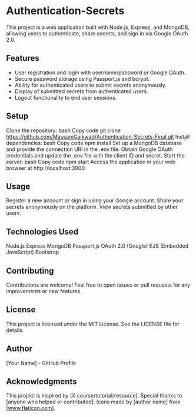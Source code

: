 # Authentication-Secrets

This project is a web application built with Node.js, Express, and MongoDB, allowing users to authenticate, share secrets, and sign in via Google OAuth 2.0.

## Features
* User registration and login with username/password or Google OAuth.
* Secure password storage using Passport.js and bcrypt.
* Ability for authenticated users to submit secrets anonymously.
* Display of submitted secrets from authenticated users.
* Logout functionality to end user sessions.
## Setup
Clone the repository:
bash
Copy code
git clone https://github.com/MausamGaikwad/Authentication-Secrets-Final.git
Install dependencies:
bash
Copy code
npm install
Set up a MongoDB database and provide the connection URI in the .env file.
Obtain Google OAuth credentials and update the .env file with the client ID and secret.
Start the server:
bash
Copy code
npm start
Access the application in your web browser at http://localhost:3000.
## Usage
Register a new account or sign in using your Google account.
Share your secrets anonymously on the platform.
View secrets submitted by other users.
## Technologies Used
Node.js
Express
MongoDB
Passport.js
OAuth 2.0 (Google)
EJS (Embedded JavaScript)
Bootstrap
## Contributing
Contributions are welcome! Feel free to open issues or pull requests for any improvements or new features.

## License
This project is licensed under the MIT License. See the LICENSE file for details.

## Author
[Your Name] - GitHub Profile

## Acknowledgments
This project is inspired by [X course/tutorial/resource].
Special thanks to [anyone who helped or contributed].
Icons made by [author name] from [www.flaticon.com].

